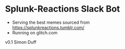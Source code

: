 # Splunk-Reactions Slack Bot

* Serving the best memes sourced from https://splunkreactions.tumblr.com/
* Running on glitch.com

v0.1 Simon Duff
